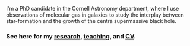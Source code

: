 I'm a PhD candidate in the Cornell Astronomy department, where I use observations of molecular gas in galaxies to study the interplay between star-formation and the growth of the centra supermassive black hole. 

### See here for my [research](../content/pages/research.md), [teaching](../content/pages/teaching.md), and [CV](../content/pages/vitae.md). 

